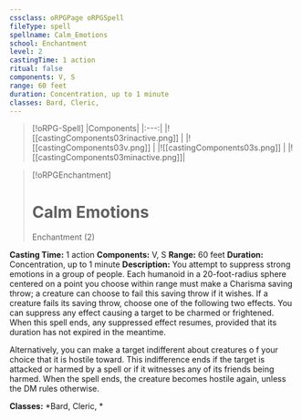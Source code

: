 ```yaml
---
cssclass: oRPGPage oRPGSpell
fileType: spell
spellname: Calm_Emotions
school: Enchantment
level: 2
castingTime: 1 action
ritual: false
components: V, S
range: 60 feet
duration: Concentration, up to 1 minute
classes: Bard, Cleric,
---
```

> [!oRPG-Spell]
> |Components|
> |:---:|
> |![[castingComponents03rinactive.png]] |
> |![[castingComponents03v.png]] |
> |![[castingComponents03s.png]] |
> |![[castingComponents03minactive.png]]|

> [!oRPGEnchantment]
>#  Calm Emotions
> Enchantment  (2)

**Casting Time:** 1 action
**Components:** V, S
**Range:** 60 feet
**Duration:**  Concentration, up to 1 minute
**Description:**
You attempt to suppress strong emotions in a group of people. Each humanoid in a 20-foot-radius sphere centered on a point you choose within range must make a Charisma saving throw; a creature can choose to fail this saving throw if it wishes. If a creature fails its saving throw, choose one of the following two effects. You can suppress any effect causing a target to be charmed or frightened. When this spell ends, any suppressed effect resumes, provided that its duration has not expired in the meantime.



 Alternatively, you can make a target indifferent about creatures o f your choice that it is hostile toward. This indifference ends if the target is attacked or harmed by a spell or if it witnesses any of its friends being harmed. When the spell ends, the creature becomes hostile again, unless the DM rules otherwise.



**Classes:**  *Bard, Cleric, *


